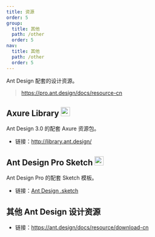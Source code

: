 ```yaml
---
title: 资源
order: 5
group:
  title: 其他
  path: /other
  order: 5
nav:
  title: 其他
  path: /other
  order: 5
---
```


Ant Design 配套的设计资源。

> https://pro.ant.design/docs/resource-cn

## Axure Library <img  class="icon" src="https://zos.alipayobjects.com/rmsportal/qXrCHrsuyrINSeerFOerLcTTFZiEzHAJ.png" width="24" />

Ant Design 3.0 的配套 Axure 资源包。

- 链接：http://library.ant.design/

## Ant Design Pro Sketch <img class="icon" src="https://zos.alipayobjects.com/rmsportal/vfxJzCLqZxehgquvQNqX.png" width="24" />

Ant Design Pro 的配套 Sketch 模板。

- 链接：[Ant Design .sketch](https://github.com/ant-design/ant-design/releases/download/resource/Ant.Design.Pro.sketch)

## 其他 Ant Design 设计资源

- 链接：https://ant.design/docs/resource/download-cn

